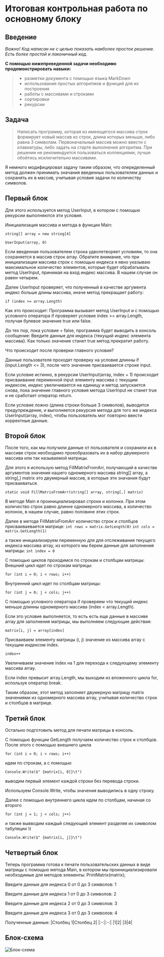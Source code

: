 # Итоговая контрольная работа по основному блоку

## Введение

*Важно! Код написан не с целью показать наиболее простое решение. Есть более простой и лаконичный код.*

**С помощью нижепреведенной задачи необходимо продемонстрировать навыки:**
> * разметки документа с помощью языка MarkDown
> * использования простых алгоритмов и функций для их построения
> * работы с массивами и строками
> * сортировки
> * рекурсии

## Задача

> Написать программу, которая из имеющегося массива строк формирует новый массив из строк, длина которых меньше, либо равна 3 символам. Первоначальный массив можно ввести с клавиатуры, либо задать на старте выполнения алгоритма. При решении не рекомендуется пользоваться коллекциями, лучше обойтись исключительно массивами.

Я немного модифицировал задачу таким образом, что опеределенный метод должен принимать значания введенных пользователем данных и сохранять их в массив, учитывая условия задачи по количеству символов. 

## Первый блок

Для этого используется метод UserInput, в котором с помощью рекурсии выполняются эти условия.

Инициализация массива и метода в функции Main:

``` string[] array = new string[4] ```

``` UserInput(array, 0) ```

Если введенная пользователем строка удволетворяет условиям, то она сохраняется в массив строк array. Обратите внимание, что при инициализации массива строк с помощью индекса я явно указываю максимальное количество элементов, которые будет обрабатывать метод UserInput, принимая на вход индекс массива. В нашем случае он равен четырем.

Далее UserInput проверяет, что полученный в качестве аргумента индекс больше длины массива, иначе метод прекращает работу: 

``` if (index >= array.Length) ```

Как это происходит:
Программа вызывает метод UserInput и c помощью условного оператора if проверяет условие index >= array.Length, получая булевое значение true или false.

До тех пор, пока условие = false, программа будет выводить в консоль сообщение:
Введите данные для индекса {текущий индекс элемента массива}. 
Как только значение станет true метод прекратит работу.

Что происходит после проверки главного условия?

Данные пользователя проходят проверку на условие длинны if (input.Length <= 3), после чего значение присваивается строке input.

Если условие истинно, в рекурсии UserInput(array, index + 1) происходит присваивание переменной input элементу массива с текущим индексом, индекс увеличивается на единицу и метод запускается снова, пока значение главного условия метода UserInput не станет true и не сработает оператор return.

Если условие ложно (длина строки больше 3 символов), выводится предупреждение, и выполняется рекурсия метода  для того же индекса UserInput(array, index), чтобы пользователь мог повторно ввести корректные данные.

## Второй блок

После того, как мы получили данные от пользователя и сохранили их в массиве строк необходимо проеобразовать их в набор двумерного массива или так называемой матрицы.

Для этого я использую метод FillMatrixFromArr, получающий в качестве аргументов значения нашего одномерного массива string[] array, а string[,] matrix это двумерный массив, в которые эти значания будут присваиваться.

``` static void FillMatrixFromArr(string[] array, string[,] matrix) ```

В методе Main я проинициализировал строки и колонки. При этом количество строк равно длинне одномерного массива, а количество колонок, в нашем случае, равно половине этих строк.

Далее в методе FillMatrixFromArr количество строк и столбцов присваиваевается матрице:
``` int rows = matrix.GetLength(0) ```
``` int cols = matrix.GetLength(1) ```

а также инициализируем переменную для для отслеживания текущего индекса массива array, из которого мы берем данные для заполнения матрицы: 
``` int index = 0 ```

С помощью циклов проходимся по строкам и столбцам матрицы:
Внешний цикл идет по строкам матрицы: 

``` for (int i = 0; i < rows; i++) ```

Внутренний цикл идет по столбцам матрицы: 

``` for (int j = 0; j < cols; j++) ```

C помощью условного оператора if проверяем что текущий индекс меньше длинны одномерного массива (index < array.Length). 

Если это условие выполняется, то есть есть еще данные в массиве array для заполнения матрицы, мы выполняем следующие действия:

``` matrix[i, j] = array[index] ```

Присваиваем элементу матрицы (i, j) значение из массива array с текущим индексом index.

``` index++ ```

Увеличиваем значение index на 1 для перехода к следующему элементу массива array.

Если index превысит array.Length, мы выходим из вложенного цикла for, используя оператор break.

Таким образом, этот метод заполняет двумерную матрицу matrix значениями из одномерного массива array, учитывая количество строк и столбцов в матрице.

## Третий блок

Остально подготовить метод для печати матрицы в консоль.

С помощью функции GetLength получаем количество строк и столбцов.
После этого с помощью внешнего цикла 

``` for (int i = 0; i < rows; i++) ```

идем по строкам, а с помощью 
 
 ``` Console.Write($" {matrix[i, 0]}\t") ```
 
выводим первый элемент каждой строки без перевода строки. 

Используем Console.Write, чтобы значения выводились в одну строку.

Далее с помощью внутреннего цикла идем по столбцам, начиная со второго

``` for (int j = 1; j < cols; j++) ```

и также вывводим каждый следующий элемент разделяя их символом табуляции \t

``` Console.Write($" {matrix[i, j]}\t") ```

## Четвертый блок

Теперь программа готова к печати пользовательских данных в виде матрицы с помощью метода Main, в котором мы проинициализировали необходимые для методов элементы: PrintMatrix(matrix);

Введите данные для индекса 0 от 0 до 3 символов: 
1

Введите данные для индекса 1 от 0 до 3 символов: 
2

Введите данные для индекса 2 от 0 до 3 символов: 
3

Введите данные для индекса 3 от 0 до 3 символов: 
4

Полученные данные: 
|Столбец 1|Столбец 2|
|:-:|:-:|
|1|2|
|3|4|



 ## Блок-схема

 ![Блок-схема](https://sun9-79.userapi.com/impg/D5JCEbbSQQeUEsUfGvMDYh0JJTqfvrAAoPwYow/Ei9DcmiFnfk.jpg?size=1543x2160&quality=95&sign=5026d2e763a710b3b579fa17b6b75a7e&type=album "Блок-схема")